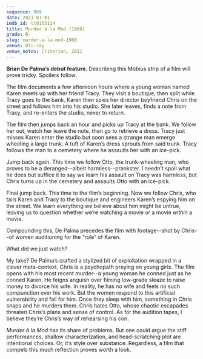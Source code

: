 ```yaml
---
sequence: 969
date: 2021-01-01
imdb_id: tt0163114
title: Murder à la Mod (1968)
grade: B-
slug: murder-a-la-mod-1968
venue: Blu-ray
venue_notes: Criterion, 2011
---
```


**Brian De Palma’s debut feature.** Describing this Möbius strip of a film will prove tricky. Spoilers follow.

<!-- end -->

The film documents a few afternoon hours where a young woman named Karen meets up with her friend Tracy. They visit a boutique, then split while Tracy goes to the bank. Karen then spies her director boyfriend Chris on the street and follows him into his studio. She later leaves, finds a note from Tracy, and re-enters the studio, never to return.

The film then jumps back an hour and picks up Tracy at the bank. We follow her out, watch her leave the note, then go to retrieve a dress. Tracy just misses Karen enter the studio but soon sees a strange man emerge wheeling a large trunk. A tuft of Karen’s dress sprouts from said trunk. Tracy follows the man to a cemetery where he assaults her with an ice-pick.

Jump back again. This time we follow Otto, the trunk-wheeling man, who proves to be a deranged--albeit harmless--prankster. I needn’t spoil what he does but suffice it to say we learn his assault on Tracy was harmless, but Chris turns up in the cemetery and assaults Otto with an ice-pick.

Final jump back. This time to the film’s beginning. Now we follow Chris, who tails Karen and Tracy to the boutique and engineers Karen’s espying him on the street. We learn everything we believe about him might be untrue, leaving us to question whether we’re watching a movie or a movie _within_ a movie.

Compounding this, De Palma precedes the film with footage--shot by Chris--of women auditioning for the “role” of Karen.

What did we just watch?

My take? De Palma’s crafted a stylized bit of exploitation wrapped in a clever meta-context. Chris is a psychopath preying on young girls. The film opens with his most recent murder--a young woman he conned just as he conned Karen. He feigns anguish over filming low-grade sleaze to raise money to divorce his wife. In reality, he has no wife and feels no such compunction over his work. But the women respond to this artificial vulnerability and fall for him. Once they sleep with him, something in Chris snaps and he murders them. Chris hates Otto, whose chaotic escapades threaten Chris’s plans and sense of control. As for the audition tapes, I believe they’re Chris’s way of rehearsing his con.

_Murder à la Mod_ has its share of problems. But one could argue the stiff performances, shallow characterization, and head-scratching plot are intentional choices. Or, it’s style over substance. Regardless, a film that compels this much reflection proves worth a look.
